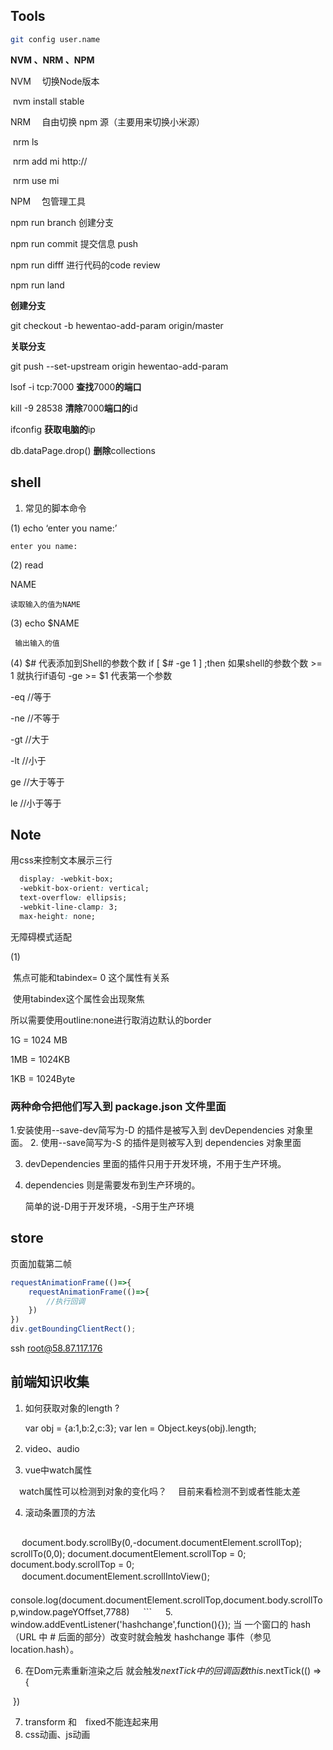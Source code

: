 ## Tools

```sh
git config user.name
```



**NVM 、NRM 、NPM**

NVM 　切换Node版本

​	nvm install stable

NRM 　自由切换 npm 源（主要用来切换小米源）

​	nrm ls

​    nrm add mi http://

​    nrm use mi	

NPM　 包管理工具



npm run branch 创建分支

npm run commit 提交信息 push

npm run difff 进行代码的code review

npm run land 

**创建分支**

git checkout -b hewentao-add-param origin/master

**关联分支**

git push --set-upstream origin hewentao-add-param

lsof -i tcp:7000   **查找**7000**的端口**

kill -9 28538       **清除**7000**端口的**id

ifconfig               **获取电脑的**ip

db.dataPage.drop() **删除**collections







## shell

1. 常见的脚本命令

(1) echo ‘enter you name:’

	enter you name:

(2)  read

 NAME
	

	读取输入的值为NAME

(3) echo $NAME

     输出输入的值

(4)  $# 代表添加到Shell的参数个数
       if [ $# -ge 1 ] ;then
     如果shell的参数个数 >= 1
    就执行if语句
      -ge  >= 
	$1 代表第一个参数

-eq           //等于

-ne           //不等于

-gt            //大于

-lt            //小于

ge            //大于等于

le            //小于等于



## Note

用css来控制文本展示三行

```css
  display: -webkit-box;
  -webkit-box-orient: vertical;
  text-overflow: ellipsis;
  -webkit-line-clamp: 3;
  max-height: none;
```

无障碍模式适配

(1)

​       焦点可能和tabindex= 0 这个属性有关系

​       使用tabindex这个属性会出现聚焦

  所以需要使用outline:none进行取消边默认的border

1G = 1024 MB

1MB = 1024KB

1KB = 1024Byte

### **两种命令把他们写入到** **package.json** **文件里面**

  1.安装使用--save-dev简写为-D 的插件是被写入到 devDependencies 对象里面。
 2. 使用--save简写为-S 的插件是则被写入到 dependencies 对象里面

 3. devDependencies  里面的插件只用于开发环境，不用于生产环境。

 4. dependencies  则是需要发布到生产环境的。

      

      简单的说-D用于开发环境，-S用于生产环境

## store

页面加载第二帧

```js
requestAnimationFrame(()=>{
	requestAnimationFrame(()=>{
		//执行回调	
	})
})
div.getBoundingClientRect();
```

ssh root@58.87.117.176

## 前端知识收集

1.  如何获取对象的length ?
    
    var obj = {a:1,b:2,c:3};
    var len = Object.keys(obj).length;


2. video、audio

3. vue中watch属性

　watch属性可以检测到对象的变化吗？
　目前来看检测不到或者性能太差

4. 滚动条置顶的方法
　 
     ```js
　 document.body.scrollBy(0,-document.documentElement.scrollTop);
     scrollTo(0,0);
     document.documentElement.scrollTop = 0;
     document.body.scrollTop = 0;
　 document.documentElement.scrollIntoView();
　 console.log(document.documentElement.scrollTop,document.body.scrollTop,window.pageYOffset,7788)
　 ```
　 
5.   window.addEventListener('hashchange',function(){});
当 一个窗口的 hash （URL 中 # 后面的部分）改变时就会触发 hashchange 事件（参见 location.hash）。


6.  在Dom元素重新渲染之后  就会触发$nextTick中的回调函数
 this.$nextTick(() => {

​       })

7. transform 和　fixed不能连起来用
8. css动画、js动画